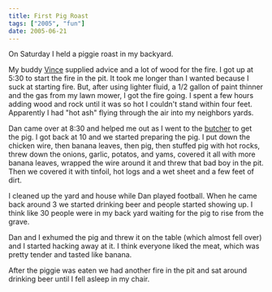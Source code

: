 ```yaml
---
title: First Pig Roast
tags: ["2005", "fun"]
date: 2005-06-21
---
```

On Saturday I held a piggie roast in my backyard.

My buddy <a href="http://www.rebornauto.com">Vince</a> supplied advice and a lot of wood for the fire.  I got up at 5:30 to start the fire in the pit.  It took me longer than I wanted because I suck at starting fire.  But, after using lighter fluid, a 1/2 gallon of paint thinner and the gas from my lawn mower, I got the fire going.  I spent a few hours adding wood and rock until it was so hot I couldn't stand within four feet.  Apparently I had "hot ash" flying through the air into my neighbors yards.

Dan came over at 8:30 and helped me out as I went to the <a href="http://www.gartnersmeats.com/">butcher</a> to get the pig.  I got back at 10 and we started preparing the pig.  I put down the chicken wire, then banana leaves, then pig, then stuffed pig with hot rocks, threw down the onions, garlic, potatos, and yams, covered it all with more banana leaves, wrapped the wire around it and threw that bad boy in the pit.  Then we covered it with tinfoil, hot logs and a wet sheet and a few feet of dirt.

I cleaned up the yard and house while Dan played football.  When he came back around 3 we started drinking beer and people started showing up.  I think like 30 people were in my back yard waiting for the pig to rise from the grave.

Dan and I exhumed the pig and threw it on the table (which almost fell over) and I started hacking away at it.  I think everyone liked the meat, which was pretty tender and tasted like banana.

After the piggie was eaten we had another fire in the pit and sat around drinking beer until I fell asleep in my chair.

